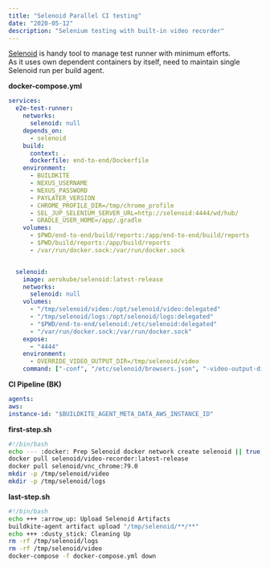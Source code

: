 ```yaml
---
title: "Selenoid Parallel CI testing"
date: "2020-05-12"
description: "Selenium testing with built-in video recorder"
---
```


[Selenoid](https://github.com/aerokube/selenoid) is handy tool to manage test runner with minimum efforts.  
As it uses own dependent containers by itself, need to maintain single Selenoid run per build agent.

**docker-compose.yml**  
```yaml
services:  
  e2e-test-runner:
    networks:
      selenoid: null
    depends_on:
      - selenoid
    build:
      context: .
      dockerfile: end-to-end/Dockerfile
    environment:
      - BUILDKITE
      - NEXUS_USERNAME
      - NEXUS_PASSWORD
      - PAYLATER_VERSION
      - CHROME_PROFILE_DIR=/tmp/chrome_profile
      - SEL_JUP_SELENIUM_SERVER_URL=http://selenoid:4444/wd/hub/
      - GRADLE_USER_HOME=/app/.gradle
    volumes:
      - $PWD/end-to-end/build/reports:/app/end-to-end/build/reports
      - $PWD/build/reports:/app/build/reports
      - /var/run/docker.sock:/var/run/docker.sock


  selenoid:
    image: aerokube/selenoid:latest-release
    networks:
      selenoid: null
    volumes:
      - "/tmp/selenoid/video:/opt/selenoid/video:delegated"
      - "/tmp/selenoid/logs:/opt/selenoid/logs:delegated"
      - "$PWD/end-to-end/selenoid:/etc/selenoid:delegated"
      - "/var/run/docker.sock:/var/run/docker.sock"
    expose:
      - "4444"
    environment:
      - OVERRIDE_VIDEO_OUTPUT_DIR=/tmp/selenoid/video
    command: ["-conf", "/etc/selenoid/browsers.json", "-video-output-dir", "/opt/selenoid/video", "-log-output-dir", "/opt/selenoid/logs","-save-all-logs","-disable-privileged", "-container-network", "selenoid"]
```

**CI Pipeline (BK)**  
```yaml
agents:  
aws:
instance-id: "$BUILDKITE_AGENT_META_DATA_AWS_INSTANCE_ID"
```

**first-step.sh**  
```sh
#!/bin/bash
echo --- :docker: Prep Selenoid docker network create selenoid || true
docker pull selenoid/video-recorder:latest-release 
docker pull selenoid/vnc_chrome:79.0 
mkdir -p /tmp/selenoid/video
mkdir -p /tmp/selenoid/logs
```

**last-step.sh**  
```sh
#!/bin/bash
echo +++ :arrow_up: Upload Selenoid Artifacts 
buildkite-agent artifact upload "/tmp/selenoid/**/**"
echo +++ :dusty_stick: Cleaning Up 
rm -rf /tmp/selenoid/logs
rm -rf /tmp/selenoid/video
docker-compose -f docker-compose.yml down
```